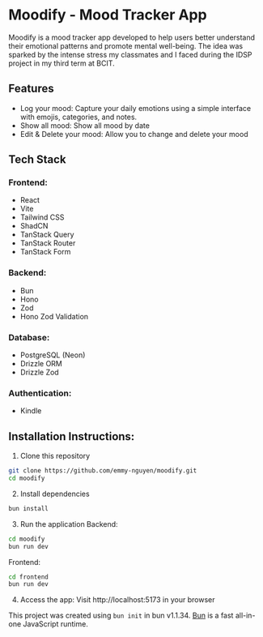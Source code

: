 # Moodify - Mood Tracker App

Moodify is a mood tracker app developed to help users better understand their emotional patterns and promote mental well-being. The idea was sparked by the intense stress my classmates and I faced during the IDSP project in my third term at BCIT.

## Features

- Log your mood: Capture your daily emotions using a simple interface with emojis, categories, and notes.
- Show all mood: Show all mood by date
- Edit & Delete your mood: Allow you to change and delete your mood

## Tech Stack

### Frontend:

- React
- Vite
- Tailwind CSS
- ShadCN
- TanStack Query
- TanStack Router
- TanStack Form

### Backend:

- Bun
- Hono
- Zod
- Hono Zod Validation

### Database:

- PostgreSQL (Neon)
- Drizzle ORM
- Drizzle Zod

### Authentication:

- Kindle

## Installation Instructions:

1. Clone this repository

```bash
git clone https://github.com/emmy-nguyen/moodify.git
cd moodify
```

2. Install dependencies

```bash
bun install
```

3. Run the application
   Backend:

```bash
cd moodify
bun run dev
```

Frontend:

```bash
cd frontend
bun run dev
```

4. Access the app:
   Visit http://localhost:5173 in your browser

This project was created using `bun init` in bun v1.1.34. [Bun](https://bun.sh) is a fast all-in-one JavaScript runtime.
